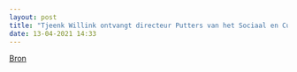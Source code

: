 ```yaml
---
layout: post
title: "Tjeenk Willink ontvangt directeur Putters van het Sociaal en Cultureel Planbureau"
date: 13-04-2021 14:33
---
```


[Bron](https://nos.nl/artikel/2376576-putters-na-bezoek-aan-informateur-het-gaat-ook-om-relatie-tussen-samenleving-en-politiek.html)
